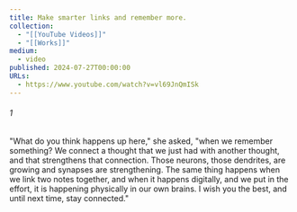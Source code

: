 ```yaml
---
title: Make smarter links and remember more.
collection:
  - "[[YouTube Videos]]"
  - "[[Works]]"
medium:
  - video
published: 2024-07-27T00:00:00
URLs:
  - https://www.youtube.com/watch?v=vl69JnQmISk
---
```


###### 1

"What do you think happens up here," she asked, "when we remember something? We connect a thought that we just had with another thought, and that strengthens that connection. Those neurons, those dendrites, are growing and synapses are strengthening. The same thing happens when we link two notes together, and when it happens digitally, and we put in the effort, it is happening physically in our own brains. I wish you the best, and until next time, stay connected."

